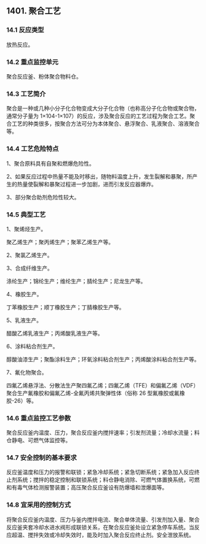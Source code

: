 ## 1401. 聚合工艺

### 14.1 反应类型

放热反应。

### 14.2 重点监控单元

聚合反应釜、粉体聚合物料仓。

### 14.3 工艺简介

聚合是一种或几种小分子化合物变成大分子化合物（也称高分子化合物或聚合物，通常分子量为 1×104-1×107）的反应，涉及聚合反应的工艺过程为聚合工艺。聚合工艺的种类很多，按聚合方法可分为本体聚合、悬浮聚合、乳液聚合、溶液聚合等。

### 14.4 工艺危险特点

1、聚合原料具有自聚和燃爆危险性。

2、如果反应过程中热量不能及时移出，随物料温度上升，发生裂解和暴聚，所产生的热量使裂解和暴聚过程进一步加剧，进而引发反应器爆炸。

3、部分聚合助剂危险性较大。

### 14.5 典型工艺

1、聚烯烃生产。

聚乙烯生产；聚丙烯生产；聚苯乙烯生产等。

2、聚氯乙烯生产。

3、合成纤维生产。

涤纶生产；锦纶生产；维纶生产；腈纶生产；尼龙生产等。

4、橡胶生产。

丁苯橡胶生产；顺丁橡胶生产；丁腈橡胶生产等。

5、乳液生产。

醋酸乙烯乳液生产；丙烯酸乳液生产等。

6、涂料粘合剂生产。

醇酸油漆生产；聚酯涂料生产；环氧涂料粘合剂生产；丙烯酸涂料粘合剂生产等。

7、氟化物聚合。

四氟乙烯悬浮法、分散法生产聚四氟乙烯；四氟乙烯（TFE）和偏氟乙烯（VDF）聚合生产氟橡胶和偏氟乙烯-全氟丙烯共聚弹性体（俗称 26 型氟橡胶或氟橡胶-26）等。

### 14.6 重点监控工艺参数

聚合反应釜内温度、压力，聚合反应釜内搅拌速率；引发剂流量；冷却水流量；料仓静电、可燃气体监控等。

### 14.7 安全控制的基本要求

反应釜温度和压力的报警和联锁；紧急冷却系统；紧急切断系统；紧急加入反应终止剂系统；搅拌的稳定控制和联锁系统；料仓静电消除、可燃气体置换系统，可燃和有毒气体检测报警装置；高压聚合反应釜设有防爆墙和泄爆面等。

### 14.8 宜采用的控制方式

将聚合反应釜内温度、压力与釜内搅拌电流、聚合单体流量、引发剂加入量、聚合反应釜夹套冷却水进水阀形成联锁关系，在聚合反应釜处设立紧急停车系统。当反应超温、搅拌失效或冷却失效时，能及时加入聚合反应终止剂。安全泄放系统。